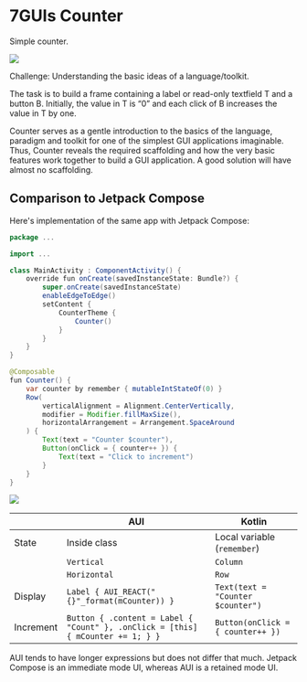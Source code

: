 # 7GUIs Counter

<!-- aui:example 7guis -->
Simple counter.

![](imgs/Screenshot_20250401_081123.png)

Challenge: Understanding the basic ideas of a language/toolkit.

The task is to build a frame containing a label or read-only textfield T and a button B. Initially, the value in T is
“0” and each click of B increases the value in T by one.

Counter serves as a gentle introduction to the basics of the language, paradigm and toolkit for one of the simplest GUI
applications imaginable. Thus, Counter reveals the required scaffolding and how the very basic features work together to
build a GUI application. A good solution will have almost no scaffolding.

<!-- aui:include examples/7guis/counter/src/main.cpp -->

## Comparison to Jetpack Compose

Here's implementation of the same app with Jetpack Compose:

```java
package ...

import ...

class MainActivity : ComponentActivity() {
    override fun onCreate(savedInstanceState: Bundle?) {
        super.onCreate(savedInstanceState)
        enableEdgeToEdge()
        setContent {
            CounterTheme {
                Counter()
            }
        }
    }
}

@Composable
fun Counter() {
    var counter by remember { mutableIntStateOf(0) }
    Row(
        verticalAlignment = Alignment.CenterVertically,
        modifier = Modifier.fillMaxSize(),
        horizontalArrangement = Arrangement.SpaceAround
    ) {
        Text(text = "Counter $counter"),
        Button(onClick = { counter++ }) {
            Text(text = "Click to increment")
        }
    }
}
```

![](imgs/Screenshot_20250401_081455.png)

|           | AUI                                                                             | Kotlin                            |
|-----------|---------------------------------------------------------------------------------|-----------------------------------|
| State     | Inside class                                                                    | Local variable (`remember`)       |
|           | `Vertical`                                                                      | `Column`                          |
|           | `Horizontal`                                                                    | `Row`                             |
| Display   | `Label { AUI_REACT("{}"_format(mCounter)) }`                                    | `Text(text = "Counter $counter")` |
| Increment | `Button { .content = Label { "Count" }, .onClick = [this] { mCounter += 1; } }` | `Button(onClick = { counter++ })` |


AUI tends to have longer expressions but does not differ that much. Jetpack Compose is an immediate mode UI, whereas AUI
is a retained mode UI.
